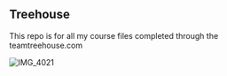 ## Treehouse

This repo is for all my course files completed through the teamtreehouse.com

![IMG_4021](https://user-images.githubusercontent.com/61065742/88167904-2ceb8700-cbdf-11ea-8250-6a58e11b6c49.JPG)
